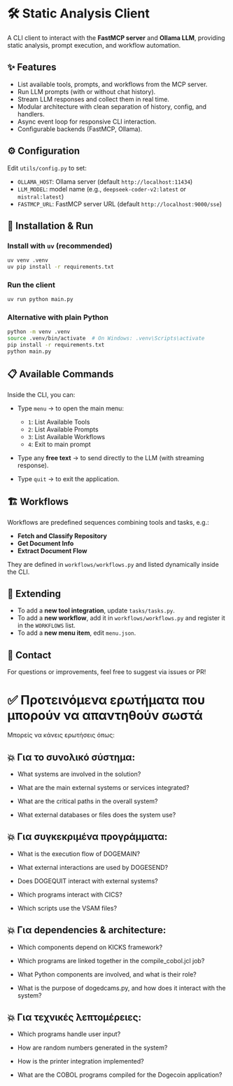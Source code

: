 # 🛠️ Static Analysis Client

A CLI client to interact with the **FastMCP server** and **Ollama LLM**, providing static analysis, prompt execution, and workflow automation.

## ✨ Features

* List available tools, prompts, and workflows from the MCP server.
* Run LLM prompts (with or without chat history).
* Stream LLM responses and collect them in real time.
* Modular architecture with clean separation of history, config, and handlers.
* Async event loop for responsive CLI interaction.
* Configurable backends (FastMCP, Ollama).

## ⚙️ Configuration

Edit `utils/config.py` to set:

* `OLLAMA_HOST`: Ollama server (default `http://localhost:11434`)
* `LLM_MODEL`: model name (e.g., `deepseek-coder-v2:latest` or `mistral:latest`)
* `FASTMCP_URL`: FastMCP server URL (default `http://localhost:9000/sse`)

## 🚀 Installation & Run

### Install with `uv` (recommended)

```bash
uv venv .venv
uv pip install -r requirements.txt
```

### Run the client

```bash
uv run python main.py
```

### Alternative with plain Python

```bash
python -m venv .venv
source .venv/bin/activate  # On Windows: .venv\Scripts\activate
pip install -r requirements.txt
python main.py
```

## 📋 Available Commands

Inside the CLI, you can:

* Type `menu` → to open the main menu:

  * `1`: List Available Tools
  * `2`: List Available Prompts
  * `3`: List Available Workflows
  * `4`: Exit to main prompt

* Type any **free text** → to send directly to the LLM (with streaming response).

* Type `quit` → to exit the application.

## 🏗️ Workflows

Workflows are predefined sequences combining tools and tasks, e.g.:

* **Fetch and Classify Repository**
* **Get Document Info**
* **Extract Document Flow**

They are defined in `workflows/workflows.py` and listed dynamically inside the CLI.

## 🔌 Extending

* To add a **new tool integration**, update `tasks/tasks.py`.
* To add a **new workflow**, add it in `workflows/workflows.py` and register it in the `WORKFLOWS` list.
* To add a **new menu item**, edit `menu.json`.

## 💬 Contact

For questions or improvements, feel free to suggest via issues or PR!



# ✅ Προτεινόμενα ερωτήματα που μπορούν να απαντηθούν σωστά

Μπορείς να κάνεις ερωτήσεις όπως:

## 💥 Για το συνολικό σύστημα:

- What systems are involved in the solution?

- What are the main external systems or services integrated?

- What are the critical paths in the overall system?

- What external databases or files does the system use?

## 💥 Για συγκεκριμένα προγράμματα:

- What is the execution flow of DOGEMAIN?

- What external interactions are used by DOGESEND?

- Does DOGEQUIT interact with external systems?

- Which programs interact with CICS?

- Which scripts use the VSAM files?

## 💥 Για dependencies & architecture:

- Which components depend on KICKS framework?

- Which programs are linked together in the compile_cobol.jcl job?

- What Python components are involved, and what is their role?

- What is the purpose of dogedcams.py, and how does it interact with the system?

## 💥 Για τεχνικές λεπτομέρειες:

- Which programs handle user input?

- How are random numbers generated in the system?

- How is the printer integration implemented?

- What are the COBOL programs compiled for the Dogecoin application?